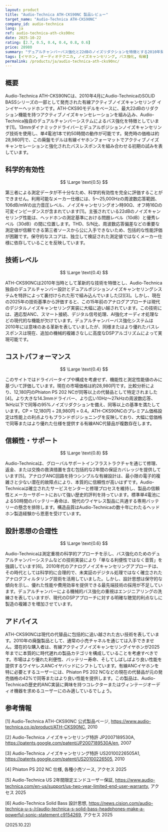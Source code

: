 ```yaml
---
layout: product
title: "Audio-Technica ATH-CKS90NC 製品レビュー"
target_name: "Audio-Technica ATH-CKS90NC"
company_id: audio-technica
lang: ja
ref: audio-technica-ath-cks90nc
date: 2025-10-22
rating: [2.7, 0.5, 0.4, 0.4, 0.8, 0.6]
price: 28980
summary: "デュアルチャンバーバス強化と22dBのノイズリダクションを特徴とする2010年発売の有線アクティブノイズキャンセリングイヤホン。現代の代替品と比較して古い技術と高価格設定に制限される。"
tags: [イヤホン, オーディオテクニカ, ノイズキャンセリング, バス強化, 有線]
permalink: /products/ja/audio-technica-ath-cks90nc/
---
```

## 概要

Audio-Technica ATH-CKS90NCは、2010年4月にAudio-TechnicaのSOLID BASSシリーズの一部として発売された有線アクティブノイズキャンセリング インイヤーヘッドホンです。ATH-CKS90モデルをベースに、最大22dBのリダクション機能を持つアクティブノイズキャンセレーションを組み込み、Audio-Technica独自のデュアルチャンバーシステムによるバス強化を特徴としています[1]。13mmダイナミックドライバーとデュアルポジションノイズキャンセリング技術を使用し、単4電池1本で約50時間の動作が可能です。発売時の価格は約28,980円で、この廃盤モデルは有線イヤホンフォーマットでアクティブノイズキャンセレーションと強化されたバスレスポンスを組み合わせる初期の試みを表しています。

## 科学的有効性

$$ \Large \text{0.5} $$

第三者による測定データが不十分なため、科学的有効性を完全に評価することができません。利用可能なメーカー仕様には、5～25,000Hzの周波数応答範囲、106dB/mWの出力音圧レベル、ノイズキャンセリングオン時90Ω、オフ時16Ωの可変インピーダンスが含まれています[1]。主張されている22dBのノイズキャンセリング性能は、ヘッドホンの測定基準における問題レベル（10dB）と優秀レベル（30dB）の間に位置します。THD、S/N比、周波数応答偏差などの重要な測定値が信頼できる第三者ソースから公に入手できないため、包括的な性能評価が困難です。保守的なスコアは、独立して検証された測定値ではなくメーカー仕様に依存していることを反映しています。

## 技術レベル

$$ \Large \text{0.4} $$

ATH-CKS90NCは2010年当時として革新的な技術を特徴とし、Audio-Technica独自のデュアルチャンバー設計とデュアルポジションノイズキャンセリングシステムを特許によって裏付けられた形で組み込んでいました[2][3]。しかし、現在の2025年の技術基準から評価すると、この15年前のアナログアプローチは現代のデジタルノイズキャンセリング実装に大幅に追い越されています。この技術には、適応型ANC、スマート接続、デジタル信号処理、AI強化オーディオ処理などの現代的な機能が欠けています。デュアルチャンバーバス強化システムは2010年には意味のある革新を表していましたが、同様またはより優れたバスレスポンスは現在、追加の機械的複雑さなしに高度なDSPアルゴリズムによって実現可能です。

## コストパフォーマンス

$$ \Large \text{0.4} $$

このサイトではドライバータイプや構成を考慮せず、機能性と測定性能値のみに基づいて評価しています。現在の市場価格は約28,980円です。比較分析により、12,180円のPhiaton PS 202 NCが同等以上の代替品として特定されました[4]。より大きな14.3mmドライバー、より広い10Hz～27kHzの周波数応答、1kHz以下で同等の95%ノイズリダクションを備え、同等以上の基準を満たしています。CP = 12,180円 ÷ 28,980円 = 0.4。ATH-CKS90NCのプレミアム価格設定は性能上の利点よりもブランドポジショニングを反映しており、大幅に低価格で同等またはより優れた仕様を提供する有線ANC代替品が複数存在します。

## 信頼性・サポート

$$ \Large \text{0.8} $$

Audio-Technicaは、グローバルサポートインフラストラクチャを通じて修理、返金、または交換の救済措置を含む包括的な2年間の保証カバレッジを提供しています[5]。アナログANC回路を持つシンプルな有線設計は、最小限の電子的複雑さと少ない潜在的故障点により、本質的に信頼性が高いはずです。Audio-Technicaは確立されたサービスセンターと修理プロセスを維持し、製品の信頼性とメーカーサポートにおいて強い歴史的評判を持っています。標準単4電池による50時間のバッテリー寿命は、現代のワイヤレス製品に共通する専用バッテリーの懸念を排除します。構造品質はAudio-Technicaの数十年にわたるヘッドホン製造経験から恩恵を受けています。

## 設計思想の合理性

$$ \Large \text{0.6} $$

Audio-Technicaは測定重視の科学的アプローチを示し、バス強化のためのデュアルチャンバーシステムなどの技術実装により「単なる利便性ではなく音質」を強調しています[6]。2010年代のアナログノイズキャンセリングアプローチは、その時代としては科学的に合理的で、未実証のデジタル処理ではなく確立されたアナログフィルタリング技術を活用していました。しかし、設計思想は保守的な傾向を示し、優れた性能や費用効率を提供できる最先端技術の採用が不足しています。デュアルチャンバーによる機械的バス強化の重視はエンジニアリングの洗練さを表していますが、現代のDSPアプローチに対する明確な聴覚的利点なしに製造の複雑さを増加させています。

## アドバイス

ATH-CKS90NCは現代の代替品に包括的に追い越された古い技術を表しています。2010年の廃盤製品として、通常の小売チャネルを通じては入手できません。潜在的な購入者は、有線アクティブノイズキャンセリングイヤホンが2025年までに本質的に時代遅れの製品カテゴリを構成していることを考慮すべきです。市場はより優れた利便性、バッテリー寿命、そしてしばしばより良い性能を提供するワイヤレスANCイヤバッドにシフトしています。有線ANCイヤホンを特に必要とするユーザーには、Phiaton PS 202 NCなどの現在の代替品が元の発売価格の42%で同等またはより良い性能を提供します。この製品は、Audio-Technicaの歴史的ANC実装に興味を持つコレクターまたはヴィンテージオーディオ機器を求めるユーザーにのみ適しているでしょう。

## 参考情報

[1] Audio-Technica ATH-CKS90NC 公式製品ページ, https://www.audio-technica.co.jp/product/ATH-CKS90NC, 2010

[2] Audio-Technica ノイズキャンセリング特許 JP2007189530A, https://patents.google.com/patent/JP2007189530A/en, 2007

[3] Audio-Technica ノイズキャンセリング特許 US20100226505A1, https://patents.google.com/patent/US20100226505, 2010

[4] Phiaton PS 202 NC 仕様, 各種小売ソース, アクセス 2025

[5] Audio-Technica US 2年間限定エンドユーザー保証, https://www.audio-technica.com/en-us/support/us-two-year-limited-end-user-warranty, アクセス 2025

[6] Audio-Technica Solid Bass 設計思想, https://news.cision.com/audio-technica-u-s-/r/audio-technica-s-solid-bass-headphones-make-a-powerful-sonic-statement,c9154269, アクセス 2025

(2025.10.22)
